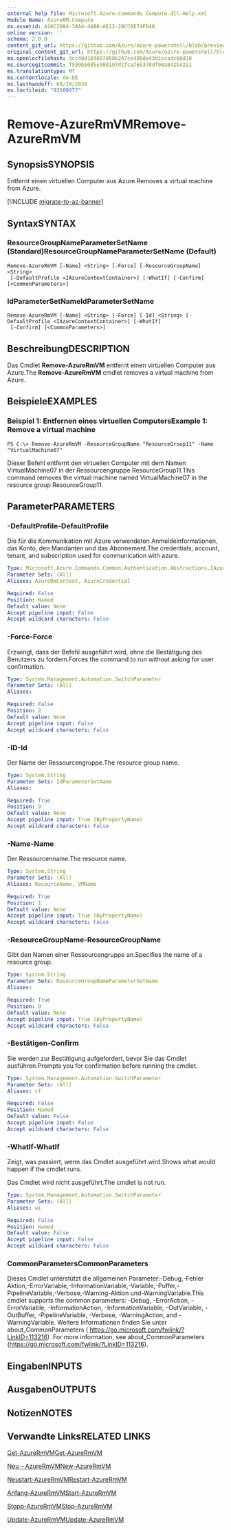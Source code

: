 ```yaml
---
external help file: Microsoft.Azure.Commands.Compute.dll-Help.xml
Module Name: AzureRM.Compute
ms.assetid: A16C2084-30A4-4AB8-AE22-28CC6E74FD48
online version: ''
schema: 2.0.0
content_git_url: https://github.com/Azure/azure-powershell/blob/preview/src/ResourceManager/Compute/Stack/Commands.Compute/help/Remove-AzureRmVM.md
original_content_git_url: https://github.com/Azure/azure-powershell/blob/preview/src/ResourceManager/Compute/Stack/Commands.Compute/help/Remove-AzureRmVM.md
ms.openlocfilehash: 3cc48d103867008b247ce480de43d1ccadc68d18
ms.sourcegitcommit: f599b50d5e980197d1fca769378df90a842b42a1
ms.translationtype: MT
ms.contentlocale: de-DE
ms.lasthandoff: 08/20/2020
ms.locfileid: "93500877"
---
```

# <span data-ttu-id="8d9ae-101">Remove-AzureRmVM</span><span class="sxs-lookup"><span data-stu-id="8d9ae-101">Remove-AzureRmVM</span></span>

## <span data-ttu-id="8d9ae-102">Synopsis</span><span class="sxs-lookup"><span data-stu-id="8d9ae-102">SYNOPSIS</span></span>
<span data-ttu-id="8d9ae-103">Entfernt einen virtuellen Computer aus Azure.</span><span class="sxs-lookup"><span data-stu-id="8d9ae-103">Removes a virtual machine from Azure.</span></span>

[!INCLUDE [migrate-to-az-banner](../../includes/migrate-to-az-banner.md)]

## <span data-ttu-id="8d9ae-104">Syntax</span><span class="sxs-lookup"><span data-stu-id="8d9ae-104">SYNTAX</span></span>

### <span data-ttu-id="8d9ae-105">ResourceGroupNameParameterSetName (Standard)</span><span class="sxs-lookup"><span data-stu-id="8d9ae-105">ResourceGroupNameParameterSetName (Default)</span></span>
```
Remove-AzureRmVM [-Name] <String> [-Force] [-ResourceGroupName] <String>
 [-DefaultProfile <IAzureContextContainer>] [-WhatIf] [-Confirm] [<CommonParameters>]
```

### <span data-ttu-id="8d9ae-106">IdParameterSetName</span><span class="sxs-lookup"><span data-stu-id="8d9ae-106">IdParameterSetName</span></span>
```
Remove-AzureRmVM [-Name] <String> [-Force] [-Id] <String> [-DefaultProfile <IAzureContextContainer>] [-WhatIf]
 [-Confirm] [<CommonParameters>]
```

## <span data-ttu-id="8d9ae-107">Beschreibung</span><span class="sxs-lookup"><span data-stu-id="8d9ae-107">DESCRIPTION</span></span>
<span data-ttu-id="8d9ae-108">Das Cmdlet **Remove-AzureRmVM** entfernt einen virtuellen Computer aus Azure.</span><span class="sxs-lookup"><span data-stu-id="8d9ae-108">The **Remove-AzureRmVM** cmdlet removes a virtual machine from Azure.</span></span>

## <span data-ttu-id="8d9ae-109">Beispiele</span><span class="sxs-lookup"><span data-stu-id="8d9ae-109">EXAMPLES</span></span>

### <span data-ttu-id="8d9ae-110">Beispiel 1: Entfernen eines virtuellen Computers</span><span class="sxs-lookup"><span data-stu-id="8d9ae-110">Example 1: Remove a virtual machine</span></span>
```
PS C:\> Remove-AzureRmVM -ResourceGroupName "ResourceGroup11" -Name "VirtualMachine07"
```

<span data-ttu-id="8d9ae-111">Dieser Befehl entfernt den virtuellen Computer mit dem Namen VirtualMachine07 in der Ressourcengruppe ResourceGroup11.</span><span class="sxs-lookup"><span data-stu-id="8d9ae-111">This command removes the virtual machine named VirtualMachine07 in the resource group ResourceGroup11.</span></span>

## <span data-ttu-id="8d9ae-112">Parameter</span><span class="sxs-lookup"><span data-stu-id="8d9ae-112">PARAMETERS</span></span>

### <span data-ttu-id="8d9ae-113">-DefaultProfile</span><span class="sxs-lookup"><span data-stu-id="8d9ae-113">-DefaultProfile</span></span>
<span data-ttu-id="8d9ae-114">Die für die Kommunikation mit Azure verwendeten Anmeldeinformationen, das Konto, den Mandanten und das Abonnement.</span><span class="sxs-lookup"><span data-stu-id="8d9ae-114">The credentials, account, tenant, and subscription used for communication with azure.</span></span>

```yaml
Type: Microsoft.Azure.Commands.Common.Authentication.Abstractions.IAzureContextContainer
Parameter Sets: (All)
Aliases: AzureRmContext, AzureCredential

Required: False
Position: Named
Default value: None
Accept pipeline input: False
Accept wildcard characters: False
```

### <span data-ttu-id="8d9ae-115">-Force</span><span class="sxs-lookup"><span data-stu-id="8d9ae-115">-Force</span></span>
<span data-ttu-id="8d9ae-116">Erzwingt, dass der Befehl ausgeführt wird, ohne die Bestätigung des Benutzers zu fordern.</span><span class="sxs-lookup"><span data-stu-id="8d9ae-116">Forces the command to run without asking for user confirmation.</span></span>

```yaml
Type: System.Management.Automation.SwitchParameter
Parameter Sets: (All)
Aliases: 

Required: False
Position: 2
Default value: None
Accept pipeline input: False
Accept wildcard characters: False
```

### <span data-ttu-id="8d9ae-117">-ID</span><span class="sxs-lookup"><span data-stu-id="8d9ae-117">-Id</span></span>
<span data-ttu-id="8d9ae-118">Der Name der Ressourcengruppe.</span><span class="sxs-lookup"><span data-stu-id="8d9ae-118">The resource group name.</span></span>

```yaml
Type: System.String
Parameter Sets: IdParameterSetName
Aliases: 

Required: True
Position: 0
Default value: None
Accept pipeline input: True (ByPropertyName)
Accept wildcard characters: False
```

### <span data-ttu-id="8d9ae-119">-Name</span><span class="sxs-lookup"><span data-stu-id="8d9ae-119">-Name</span></span>
<span data-ttu-id="8d9ae-120">Der Ressourcenname.</span><span class="sxs-lookup"><span data-stu-id="8d9ae-120">The resource name.</span></span>

```yaml
Type: System.String
Parameter Sets: (All)
Aliases: ResourceName, VMName

Required: True
Position: 1
Default value: None
Accept pipeline input: True (ByPropertyName)
Accept wildcard characters: False
```

### <span data-ttu-id="8d9ae-121">-ResourceGroupName</span><span class="sxs-lookup"><span data-stu-id="8d9ae-121">-ResourceGroupName</span></span>
<span data-ttu-id="8d9ae-122">Gibt den Namen einer Ressourcengruppe an.</span><span class="sxs-lookup"><span data-stu-id="8d9ae-122">Specifies the name of a resource group.</span></span>

```yaml
Type: System.String
Parameter Sets: ResourceGroupNameParameterSetName
Aliases: 

Required: True
Position: 0
Default value: None
Accept pipeline input: True (ByPropertyName)
Accept wildcard characters: False
```

### <span data-ttu-id="8d9ae-123">-Bestätigen</span><span class="sxs-lookup"><span data-stu-id="8d9ae-123">-Confirm</span></span>
<span data-ttu-id="8d9ae-124">Sie werden zur Bestätigung aufgefordert, bevor Sie das Cmdlet ausführen.</span><span class="sxs-lookup"><span data-stu-id="8d9ae-124">Prompts you for confirmation before running the cmdlet.</span></span>

```yaml
Type: System.Management.Automation.SwitchParameter
Parameter Sets: (All)
Aliases: cf

Required: False
Position: Named
Default value: False
Accept pipeline input: False
Accept wildcard characters: False
```

### <span data-ttu-id="8d9ae-125">-WhatIf</span><span class="sxs-lookup"><span data-stu-id="8d9ae-125">-WhatIf</span></span>
<span data-ttu-id="8d9ae-126">Zeigt, was passiert, wenn das Cmdlet ausgeführt wird.</span><span class="sxs-lookup"><span data-stu-id="8d9ae-126">Shows what would happen if the cmdlet runs.</span></span>

<span data-ttu-id="8d9ae-127">Das Cmdlet wird nicht ausgeführt.</span><span class="sxs-lookup"><span data-stu-id="8d9ae-127">The cmdlet is not run.</span></span>

```yaml
Type: System.Management.Automation.SwitchParameter
Parameter Sets: (All)
Aliases: wi

Required: False
Position: Named
Default value: False
Accept pipeline input: False
Accept wildcard characters: False
```

### <span data-ttu-id="8d9ae-128">CommonParameters</span><span class="sxs-lookup"><span data-stu-id="8d9ae-128">CommonParameters</span></span>
<span data-ttu-id="8d9ae-129">Dieses Cmdlet unterstützt die allgemeinen Parameter:-Debug,-Fehler Aktion,-ErrorVariable,-InformationVariable,-Variable,-Puffer,-PipelineVariable,-Verbose,-Warning-Aktion und-WarningVariable.</span><span class="sxs-lookup"><span data-stu-id="8d9ae-129">This cmdlet supports the common parameters: -Debug, -ErrorAction, -ErrorVariable, -InformationAction, -InformationVariable, -OutVariable, -OutBuffer, -PipelineVariable, -Verbose, -WarningAction, and -WarningVariable.</span></span> <span data-ttu-id="8d9ae-130">Weitere Informationen finden Sie unter about_CommonParameters ( https://go.microsoft.com/fwlink/?LinkID=113216) .</span><span class="sxs-lookup"><span data-stu-id="8d9ae-130">For more information, see about_CommonParameters (https://go.microsoft.com/fwlink/?LinkID=113216).</span></span>

## <span data-ttu-id="8d9ae-131">Eingaben</span><span class="sxs-lookup"><span data-stu-id="8d9ae-131">INPUTS</span></span>

## <span data-ttu-id="8d9ae-132">Ausgaben</span><span class="sxs-lookup"><span data-stu-id="8d9ae-132">OUTPUTS</span></span>

## <span data-ttu-id="8d9ae-133">Notizen</span><span class="sxs-lookup"><span data-stu-id="8d9ae-133">NOTES</span></span>

## <span data-ttu-id="8d9ae-134">Verwandte Links</span><span class="sxs-lookup"><span data-stu-id="8d9ae-134">RELATED LINKS</span></span>

[<span data-ttu-id="8d9ae-135">Get-AzureRmVM</span><span class="sxs-lookup"><span data-stu-id="8d9ae-135">Get-AzureRmVM</span></span>](./Get-AzureRmVM.md)

[<span data-ttu-id="8d9ae-136">Neu – AzureRmVM</span><span class="sxs-lookup"><span data-stu-id="8d9ae-136">New-AzureRmVM</span></span>](./New-AzureRmVM.md)

[<span data-ttu-id="8d9ae-137">Neustart-AzureRmVM</span><span class="sxs-lookup"><span data-stu-id="8d9ae-137">Restart-AzureRmVM</span></span>](./Restart-AzureRmVM.md)

[<span data-ttu-id="8d9ae-138">Anfang-AzureRmVM</span><span class="sxs-lookup"><span data-stu-id="8d9ae-138">Start-AzureRmVM</span></span>](./Start-AzureRmVM.md)

[<span data-ttu-id="8d9ae-139">Stopp-AzureRmVM</span><span class="sxs-lookup"><span data-stu-id="8d9ae-139">Stop-AzureRmVM</span></span>](./Stop-AzureRmVM.md)

[<span data-ttu-id="8d9ae-140">Update-AzureRmVM</span><span class="sxs-lookup"><span data-stu-id="8d9ae-140">Update-AzureRmVM</span></span>](./Update-AzureRmVM.md)


